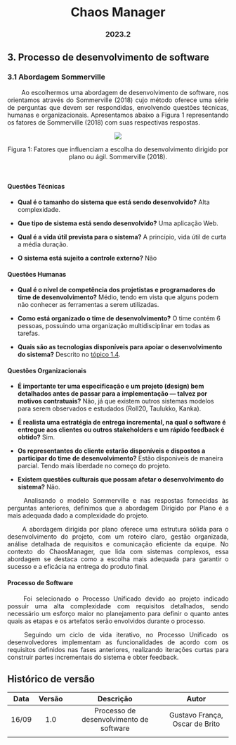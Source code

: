 <h1 align="center"> Chaos Manager </h1>
<h3 align="center"> 2023.2 </h3>

## 3. Processo de desenvolvimento de software

### 3.1 Abordagem Sommerville


<p align="justify"> &emsp;&emsp;
Ao escolhermos uma abordagem de desenvolvimento de software, nos orientamos através do Sommerville (2018) cujo método oferece uma série de perguntas que devem ser respondidas, envolvendo questões técnicas, humanas e organizacionais. Apresentamos abaixo a Figura 1 representando os fatores de Sommerville (2018) com suas respectivas respostas.</p>

<div align="center" style="text-align: center">
<img src="https://raw.githubusercontent.com/mdsreq-fga-unb/2023.2-ChaosManager/main/docs/assets/sommerville.png">

<p>Figura 1: Fatores que influenciam a escolha do desenvolvimento dirigido por plano ou ágil. Sommerville (2018).</p>
</div><br>

#### Questões Técnicas

- **Qual é o tamanho do sistema que está sendo desenvolvido?** Alta complexidade.

- **Que tipo de sistema está sendo desenvolvido?** Uma aplicação Web.

- **Qual é a vida útil prevista para o sistema?** A princípio, vida útil de curta a média duração.

- **O sistema está sujeito a controle externo?** Não

#### Questões Humanas

- **Qual é o nível de competência dos projetistas e programadores do time de desenvolvimento?** Médio, tendo em vista que alguns podem não conhecer as ferramentas a serem utilizadas.

- **Como está organizado o time de desenvolvimento?** O time contém 6 pessoas, possuindo uma organização multidisciplinar em todas as tarefas.

- **Quais são as tecnologias disponíveis para apoiar o desenvolvimento do sistema?** Descrito no [tópico 1.4](#14-tecnologias-a-serem-utilizadas).

#### Questões Organizacionais

- **É importante ter uma especificação e um projeto (design) bem detalhados antes de passar para a implementação — talvez por motivos contratuais?** Não, já que existem outros sistemas modelos para serem observados e estudados (Roll20, Taulukko, Kanka).

- **É realista uma estratégia de entrega incremental, na qual o software é entregue aos clientes ou outros stakeholders e um rápido feedback é obtido?** Sim. 

- **Os representantes do cliente estarão disponíveis e dispostos a participar do time de desenvolvimento?** Estão disponiveis de maneira parcial. Tendo mais liberdade no começo do projeto. 

- **Existem questões culturais que possam afetar o desenvolvimento do sistema?** Não.

<p align="justify"> &emsp;&emsp;
Analisando o modelo Sommerville e nas respostas fornecidas às perguntas anteriores, definimos que a abordagem Dirigido por Plano é a mais adequada dado a complexidade do projeto. </p>

<p align = "justify"> &emsp;&emsp;
A abordagem dirigida por plano oferece uma estrutura sólida para o desenvolvimento do projeto, com um roteiro claro, gestão organizada, análise detalhada de requisitos e comunicação eficiente da equipe. No contexto do ChaosManager, que lida com sistemas complexos, essa abordagem se destaca como a escolha mais adequada para garantir o sucesso e a eficácia na entrega do produto final. </p>


#### Processo de Software

<p align="justify"> &emsp;&emsp;
Foi selecionado o Processo Unificado devido ao projeto indicado possuir uma alta complexidade com requisitos detalhados, sendo necessário um esforço maior no planejamento para definir o quanto antes quais as etapas e os artefatos serão envolvidos durante o processo. </p>

<p align="justify"> &emsp;&emsp;
Seguindo um ciclo de vida iterativo, no Processo Unificado os desenvolvedores implementam as funcionalidades de acordo com os requisitos definidos nas fases anteriores, realizando iterações curtas para construir partes incrementais do sistema e obter feedback. </p>



## Histórico de versão
|  Data | Versão |       Descrição      |     Autor     |
|:-----:|:------:|:--------------------:|:-------------:|
| 16/09 |   1.0  | Processo de desenvolvimento de software | Gustavo França, Oscar de Brito |
|       |        |                                         |                                | 

